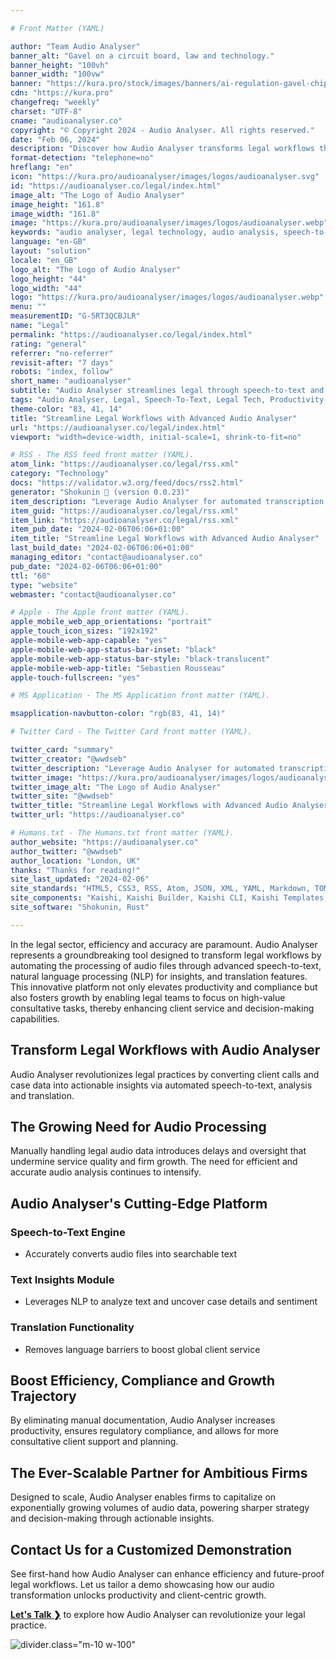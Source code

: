 ```yaml
---

# Front Matter (YAML)

author: "Team Audio Analyser"
banner_alt: "Gavel on a circuit board, law and technology."
banner_height: "100vh"
banner_width: "100vw"
banner: "https://kura.pro/stock/images/banners/ai-regulation-gavel-chip.webp"
cdn: "https://kura.pro"
changefreq: "weekly"
charset: "UTF-8"
cname: "audioanalyser.co"
copyright: "© Copyright 2024 - Audio Analyser. All rights reserved."
date: "Feb 06, 2024"
description: "Discover how Audio Analyser transforms legal workflows through speech-to-text, analysis, and translation, enhancing productivity and compliance."
format-detection: "telephone=no"
hreflang: "en"
icon: "https://kura.pro/audioanalyser/images/logos/audioanalyser.svg"
id: "https://audioanalyser.co/legal/index.html"
image_alt: "The Logo of Audio Analyser"
image_height: "161.8"
image_width: "161.8"
image: "https://kura.pro/audioanalyser/images/logos/audioanalyser.webp"
keywords: "audio analyser, legal technology, audio analysis, speech-to-text, NLP, legal productivity, compliance automation, audio transcription, legal innovation, client service, workflow automation"
language: "en-GB"
layout: "solution"
locale: "en_GB"
logo_alt: "The Logo of Audio Analyser"
logo_height: "44"
logo_width: "44"
logo: "https://kura.pro/audioanalyser/images/logos/audioanalyser.webp"
menu: ""
measurementID: "G-5RT3QCBJLR"
name: "Legal"
permalink: "https://audioanalyser.co/legal/index.html"
rating: "general"
referrer: "no-referrer"
revisit-after: "7 days"
robots: "index, follow"
short_name: "audioanalyser"
subtitle: "Audio Analyser streamlines legal through speech-to-text and analysis automation to elevate productivity."
tags: "Audio Analyser, Legal, Speech-To-Text, Legal Tech, Productivity, Compliance, Transcription, Innovation, Client Service, Automation"
theme-color: "83, 41, 14"
title: "Streamline Legal Workflows with Advanced Audio Analyser"
url: "https://audioanalyser.co/legal/index.html"
viewport: "width=device-width, initial-scale=1, shrink-to-fit=no"

# RSS - The RSS feed front matter (YAML).
atom_link: "https://audioanalyser.co/legal/rss.xml"
category: "Technology"
docs: "https://validator.w3.org/feed/docs/rss2.html"
generator: "Shokunin 🦀 (version 0.0.23)"
item_description: "Leverage Audio Analyser for automated transcription & analysis in accounting. Maximize efficiency and financial visibility as you scale"
item_guid: "https://audioanalyser.co/legal/rss.xml"
item_link: "https://audioanalyser.co/legal/rss.xml"
item_pub_date: "2024-02-06T06:06+01:00"
item_title: "Streamline Legal Workflows with Advanced Audio Analyser"
last_build_date: "2024-02-06T06:06+01:00"
managing_editor: "contact@audioanalyser.co"
pub_date: "2024-02-06T06:06+01:00"
ttl: "60"
type: "website"
webmaster: "contact@audioanalyser.co"

# Apple - The Apple front matter (YAML).
apple_mobile_web_app_orientations: "portrait"
apple_touch_icon_sizes: "192x192"
apple-mobile-web-app-capable: "yes"
apple-mobile-web-app-status-bar-inset: "black"
apple-mobile-web-app-status-bar-style: "black-translucent"
apple-mobile-web-app-title: "Sebastien Rousseau"
apple-touch-fullscreen: "yes"

# MS Application - The MS Application front matter (YAML).

msapplication-navbutton-color: "rgb(83, 41, 14)"

# Twitter Card - The Twitter Card front matter (YAML).

twitter_card: "summary"
twitter_creator: "@wwdseb"
twitter_description: "Leverage Audio Analyser for automated transcription & analysis in accounting. Maximize efficiency and financial visibility as you scale"
twitter_image: "https://kura.pro/audioanalyser/images/logos/audioanalyser.webp"
twitter_image_alt: "The Logo of Audio Analyser"
twitter_site: "@wwdseb"
twitter_title: "Streamline Legal Workflows with Advanced Audio Analyser"
twitter_url: "https://audioanalyser.co"

# Humans.txt - The Humans.txt front matter (YAML).
author_website: "https://audioanalyser.co"
author_twitter: "@wwdseb"
author_location: "London, UK"
thanks: "Thanks for reading!"
site_last_updated: "2024-02-06"
site_standards: "HTML5, CSS3, RSS, Atom, JSON, XML, YAML, Markdown, TOML"
site_components: "Kaishi, Kaishi Builder, Kaishi CLI, Kaishi Templates, Kaishi Themes"
site_software: "Shokunin, Rust"

---
```


In the legal sector, efficiency and accuracy are paramount. Audio Analyser represents a groundbreaking tool designed to transform legal workflows by automating the processing of audio files through advanced speech-to-text, natural language processing (NLP) for insights, and translation features. This innovative platform not only elevates productivity and compliance but also fosters growth by enabling legal teams to focus on high-value consultative tasks, thereby enhancing client service and decision-making capabilities.

## Transform Legal Workflows with Audio Analyser

Audio Analyser revolutionizes legal practices by converting client calls and case data into actionable insights via automated speech-to-text, analysis and translation.

## The Growing Need for Audio Processing

Manually handling legal audio data introduces delays and oversight that undermine service quality and firm growth. The need for efficient and accurate audio analysis continues to intensify.

## Audio Analyser's Cutting-Edge Platform

### Speech-to-Text Engine

- Accurately converts audio files into searchable text

### Text Insights Module

- Leverages NLP to analyze text and uncover case details and sentiment

### Translation Functionality

- Removes language barriers to boost global client service

## Boost Efficiency, Compliance and Growth Trajectory

By eliminating manual documentation, Audio Analyser increases productivity, ensures regulatory compliance, and allows for more consultative client support and planning.

## The Ever-Scalable Partner for Ambitious Firms

Designed to scale, Audio Analyser enables firms to capitalize on exponentially growing volumes of audio data, powering sharper strategy and decision-making through actionable insights.

## Contact Us for a Customized Demonstration

See first-hand how Audio Analyser can enhance efficiency and future-proof legal workflows. Let us tailor a demo showcasing how our audio transformation unlocks productivity and client-centric growth.

[**Let's Talk ❯**](/contact/index.html) to explore how Audio Analyser can revolutionize your legal practice.

![divider][divider].class=\"m-10 w-100\"

[divider]: https://kura.pro/common/images/elements/divider.svg "Divider"
